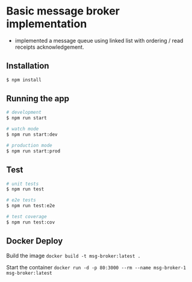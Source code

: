 # Basic message broker implementation

 - implemented a message queue using linked list with ordering / read receipts acknowledgement.

## Installation

```bash
$ npm install
```

## Running the app

```bash
# development
$ npm run start

# watch mode
$ npm run start:dev

# production mode
$ npm run start:prod
```

## Test

```bash
# unit tests
$ npm run test

# e2e tests
$ npm run test:e2e

# test coverage
$ npm run test:cov
```

## Docker Deploy

Build the image
`docker build -t msg-broker:latest .`

Start the container
`docker run -d -p 80:3000 --rm --name msg-broker-1  msg-broker:latest `

